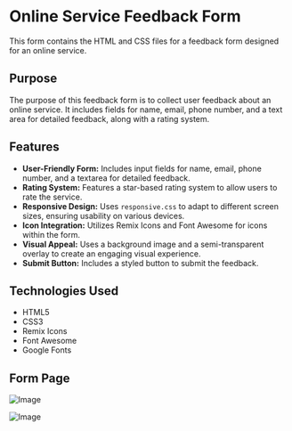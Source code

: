 # Online Service Feedback Form

This form contains the HTML and CSS files for a feedback form designed for an online service.

## Purpose

The purpose of this feedback form is to collect user feedback about an online service. It includes fields for name, email, phone number, and a text area for detailed feedback, along with a rating system.

## Features

* **User-Friendly Form:** Includes input fields for name, email, phone number, and a textarea for detailed feedback.
* **Rating System:** Features a star-based rating system to allow users to rate the service.
* **Responsive Design:** Uses `responsive.css` to adapt to different screen sizes, ensuring usability on various devices.
* **Icon Integration:** Utilizes Remix Icons and Font Awesome for icons within the form.
* **Visual Appeal:** Uses a background image and a semi-transparent overlay to create an engaging visual experience.
* **Submit Button:** Includes a styled button to submit the feedback.

## Technologies Used

* HTML5
* CSS3
* Remix Icons
* Font Awesome
* Google Fonts

## Form Page

![Image](https://github.com/user-attachments/assets/d09c74bb-61d1-403e-8be0-bda1cb8d3e62)

![Image](https://github.com/user-attachments/assets/91c6b867-8a6b-4706-9f1a-8edfa52e819c)

